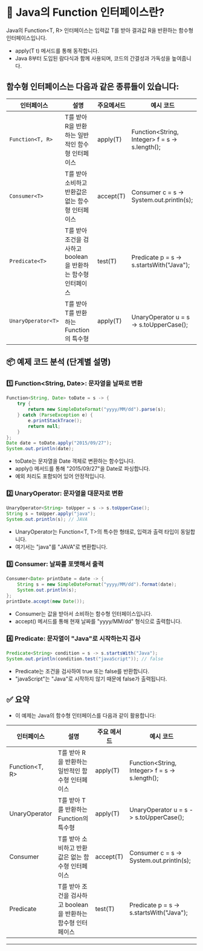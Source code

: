 # 🧠 Java의 Function 인터페이스란?
Java의 Function<T, R> 인터페이스는 입력값 T를 받아 결과값 R을 반환하는 함수형 인터페이스입니다.
- apply(T t) 메서드를 통해 동작합니다.
- Java 8부터 도입된 람다식과 함께 사용되며, 코드의 간결성과 가독성을 높여줍니다.

## 함수형 인터페이스는 다음과 같은 종류들이 있습니다:
| 인터페이스         | 설명                                                        | 주요메서드     | 예시 코드                       |
|--------------------|-------------------------------------------------------------|------------------|-------------------------------|
|`Function<T, R>`|T를 받아 R을 반환하는 일반적인 함수형 인터페이스             |apply(T)|Function<String, Integer> f = s -> s.length();|
|`Consumer<T>`|T를 받아 소비하고 반환값은 없는 함수형 인터페이스             |accept(T)|Consumer<String> c = s -> System.out.println(s);|
|`Predicate<T>`|T를 받아 조건을 검사하고 boolean을 반환하는 함수형 인터페이스|test(T)|Predicate<String> p = s -> s.startsWith("Java");|
|`UnaryOperator<T>`|T를 받아 T를 반환하는 Function의 특수형                      |apply(T)|UnaryOperator<String> u = s -> s.toUpperCase();|


## 📦 예제 코드 분석 (단계별 설명)
### 1️⃣ Function<String, Date>: 문자열을 날짜로 변환
```java
Function<String, Date> toDate = s -> {
    try {
        return new SimpleDateFormat("yyyy/MM/dd").parse(s);
    } catch (ParseException e) {
        e.printStackTrace();
        return null;
    }
};
Date date = toDate.apply("2015/09/27");
System.out.println(date);
```

- toDate는 문자열을 Date 객체로 변환하는 함수입니다.
- apply() 메서드를 통해 "2015/09/27"을 Date로 파싱합니다.
- 예외 처리도 포함되어 있어 안정적입니다.

### 2️⃣ UnaryOperator<String>: 문자열을 대문자로 변환
```java
UnaryOperator<String> toUpper = s -> s.toUpperCase();
String s = toUpper.apply("java");
System.out.println(s); // JAVA
```

- UnaryOperator<T>는 Function<T, T>의 특수한 형태로, 입력과 출력 타입이 동일합니다.
- 여기서는 "java"를 "JAVA"로 변환합니다.

### 3️⃣ Consumer<Date>: 날짜를 포맷해서 출력
```java
Consumer<Date> printDate = date -> {
    String s = new SimpleDateFormat("yyyy/MM/dd").format(date);
    System.out.println(s);
};
printDate.accept(new Date());
```

- Consumer<T>는 값을 받아서 소비하는 함수형 인터페이스입니다.
- accept() 메서드를 통해 현재 날짜를 "yyyy/MM/dd" 형식으로 출력합니다.

### 4️⃣ Predicate<String>: 문자열이 "Java"로 시작하는지 검사
```java
Predicate<String> condition = s -> s.startsWith("Java");
System.out.println(condition.test("javaScript")); // false
```

- Predicate<T>는 조건을 검사하여 true 또는 false를 반환합니다.
- "javaScript"는 "Java"로 시작하지 않기 때문에 false가 출력됩니다.

## ✅ 요약
- 이 예제는 Java의 함수형 인터페이스를 다음과 같이 활용합니다:
  
| 인터페이스         | 설명                                                        | 주요 메서드     | 예시 코드                                                   |
|--------------------|-------------------------------------------------------------|------------------|-------------------------------------------------------------|
| Function<T, R>     | T를 받아 R을 반환하는 일반적인 함수형 인터페이스             | apply(T)         | Function<String, Integer> f = s -> s.length();             |
| UnaryOperator<T>   | T를 받아 T를 반환하는 Function의 특수형                      | apply(T)         | UnaryOperator<String> u = s -> s.toUpperCase();            |
| Consumer<T>        | T를 받아 소비하고 반환값은 없는 함수형 인터페이스             | accept(T)        | Consumer<String> c = s -> System.out.println(s);           |
| Predicate<T>       | T를 받아 조건을 검사하고 boolean을 반환하는 함수형 인터페이스 | test(T)          | Predicate<String> p = s -> s.startsWith("Java");           |

---




